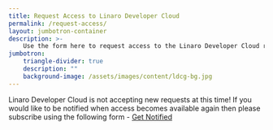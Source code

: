 ```yaml
---
title: Request Access to Linaro Developer Cloud
permalink: /request-access/
layout: jumbotron-container
description: >-
    Use the form here to request access to the Linaro Developer Cloud resources.
jumbotron:
    triangle-divider: true
    description: ""
    background-image: /assets/images/content/ldcg-bg.jpg
---
```

<div class="alert alert-warning" role="alert">
    <p>
        Linaro Developer Cloud is not accepting new requests at this time! If you would like to be notified when access becomes available again then please subscribe using the following form - 
        <a class="btn btn-primary" href="https://mailchi.mp/linaro/developer-cloud-requests">Get Notified</a>
    </p>
</div>


<!-- <iframe src="https://docs.google.com/forms/d/e/1FAIpQLSeAXH9f1OZAeMfSPZCFph1RsDwa1By-5J4xnFcyDQuG6s4YfA/viewform?embedded=true" width="100%" height="1000" frameborder="0" marginheight="0" marginwidth="0">Loading...</iframe> -->